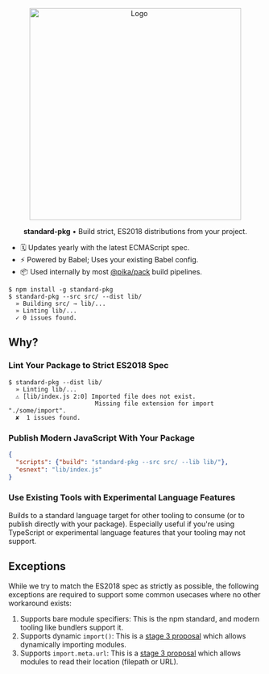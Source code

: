 <p align="center">
  <img alt="Logo" src="https://i.imgur.com/MsQMjew.png" width="420">
</p>

<p align="center">
  <strong>standard-pkg</strong> • Build strict, ES2018 distributions from your project.
</p>

<!-- ignore x6 -->

- 🗓 Updates yearly with the latest ECMAScript spec.
- ⚡️ Powered by Babel; Uses your existing Babel config.
- 📦 Used internally by most [@pika/pack](https://github.com/pikapkg/pack) build pipelines.

```
$ npm install -g standard-pkg
$ standard-pkg --src src/ --dist lib/
  » Building src/ → lib/...
  » Linting lib/...
  ✓ 0 issues found.
```


## Why?

### Lint Your Package to Strict ES2018 Spec

```
$ standard-pkg --dist lib/
  » Linting lib/...
  ⚠️ [lib/index.js 2:0] Imported file does not exist.
                        Missing file extension for import "./some/import".
  ✘  1 issues found.
```


### Publish Modern JavaScript With Your Package

```json
{
  "scripts": {"build": "standard-pkg --src src/ --lib lib/"},
  "esnext": "lib/index.js"
}
```


### Use Existing Tools with Experimental Language Features

Builds to a standard language target for other tooling to consume (or to publish directly with your package). Especially useful if you're using TypeScript or experimental language features that your tooling may not support.


## Exceptions

While we try to match the ES2018 spec as strictly as possible, the following exceptions are required to support some common usecases where no other workaround exists:

1. Supports bare module specifiers: This is the npm standard, and modern tooling like bundlers support it.
1. Supports dynamic `import()`: This is a [stage 3 proposal](https://github.com/tc39/proposal-dynamic-import) which allows dynamically importing modules.
1. Supports `import.meta.url`: This is a [stage 3 proposal](https://github.com/tc39/proposal-import-meta) which allows modules to read their location (filepath or URL).
